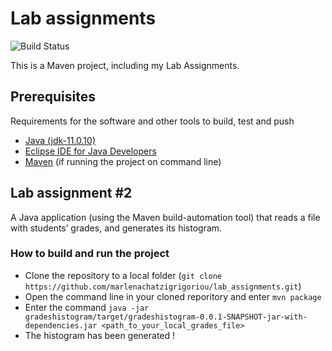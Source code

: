 # Lab assignments
![Build Status](https://travis-ci.com/marlenachatzigrigoriou/lab_assignments.svg?token=RvPtZ33KeadnU7un5SF8&branch=main)

This is a Maven project, including my Lab Assignments.

## Prerequisites

Requirements for the software and other tools to build, test and push 
- [Java (jdk-11.0.10)](https://www.oracle.com/java/technologies/javase-jdk11-downloads.html)
- [Eclipse IDE for Java Developers](https://www.eclipse.org/downloads/packages/)
- [Maven](https://maven.apache.org/download.cgi) (if running the project on command line)

## Lab assignment #2
A Java application (using the Maven build-automation tool) that reads a file with students’ grades, and generates its histogram.

### How to build and run the project

- Clone the repository to a local folder (```git clone https://github.com/marlenachatzigrigoriou/lab_assignments.git```)
- Open the command line in your cloned reporitory and enter ```mvn package```
- Enter the command ```java -jar gradeshistogram/target/gradeshistogram-0.0.1-SNAPSHOT-jar-with-dependencies.jar <path_to_your_local_grades_file>```
- The histogram has been generated !
